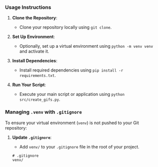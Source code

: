 
### Usage Instructions

1. **Clone the Repository**:
   - Clone your repository locally using `git clone`.

2. **Set Up Environment**:
   - Optionally, set up a virtual environment using `python -m venv venv` and activate it.

3. **Install Dependencies**:
   - Install required dependencies using `pip install -r requirements.txt`.

4. **Run Your Script**:
   - Execute your main script or application using `python src/create_gifs.py`.

### Managing `.venv` with `.gitignore`

To ensure your virtual environment (`venv`) is not pushed to your Git repository:

1. **Update `.gitignore`**:
   - Add `venv/` to your `.gitignore` file in the root of your project.

   ```plaintext
   # .gitignore
   venv/
